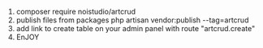 1. composer require noistudio/artcrud
2. publish files from packages php artisan vendor:publish --tag=artcrud
3. add link to create table on your admin panel with route "artcrud.create"
4. EnJOY
